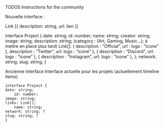 TODOS
Instructions for the community


Nouvelle interface :

Link [{
  	description: string,
  	url: lien
}]

interface Project {
    date: string;
    id: number;
    name: string;
    creator: string;
    image: string;
    description: string;
    (category : (Art, Gaming, Music…); à mettre en place plus tard)
    Link[]: {
        	description : “Official”,
        	url :
        	logo : “icone”
  	     },
        	description : “Twitter”,
        	url:
          logo : “icone”
        },
        {
        	description : “Discord”,
        	url:
        	logo : “icone”
        },
        {
        	description : “Instagram”,
        	url:
        	logo : “icone”
        },
        };
   	network: string;
    slug: string;
}


Ancienne interface
Interface actuelle pour les projets (actuellement timeline items)

```
interface Project {
date: string;
 	id: number;
image: string;
links: Link[];
 	name: string;
network: string; ?
slug: string; ?
}
